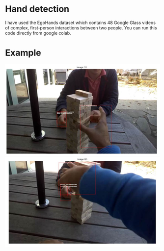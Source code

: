 # Hand detection 
I have used the EgoHands dataset which contains 48 Google Glass videos of complex, first-person interactions between two people.
You can run this code directly from google colab.

# Example
![](Images/example1.jpg)
![](Images/example2.jpg)
